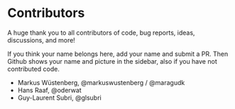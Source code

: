 # Contributors

A huge thank you to all contributors of code, bug reports, ideas, discussions, and more!

If you think your name belongs here, add your name and submit a PR. Then Github shows your name and picture
in the sidebar, also if you have not contributed code.

- Markus Wüstenberg, @markuswustenberg / @maragudk
- Hans Raaf, @oderwat
- Guy-Laurent Subri, @glsubri
